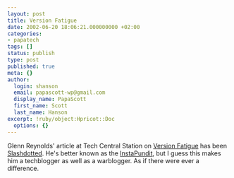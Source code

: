 ```yaml
---
layout: post
title: Version Fatigue
date: 2002-06-20 18:06:21.000000000 +02:00
categories:
- papatech
tags: []
status: publish
type: post
published: true
meta: {}
author:
  login: shanson
  email: papascott-wp@gmail.com
  display_name: PapaScott
  first_name: Scott
  last_name: Hanson
excerpt: !ruby/object:Hpricot::Doc
  options: {}
---
```

<p>Glenn Reynolds' article at Tech Central Station on <a href="http://www.techcentralstation.com/1051/techwrapper.jsp?PID=1051-250&amp;CID=1051-061902B">Version Fatigue</a> has been <a href="http://slashdot.org/articles/02/06/20/1223247.shtml?tid=126">Slashdotted</a>. He's better known as the <a href="http://instapundit.com/">InstaPundit</a>, but I guess this makes him a techblogger as well as a warblogger. As if there were ever a difference.</p>
